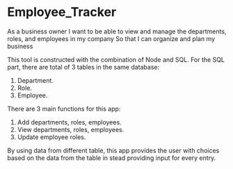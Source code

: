 # Employee_Tracker

As a business owner
I want to be able to view and manage the departments, roles, and employees in my company
So that I can organize and plan my business

This tool is constructed with the combination of Node and SQL.
For the SQL part, there are total of 3 tables in the same database:
1. Department.
2. Role.
3. Employee. 

There are 3 main functions for this app:

1. Add departments, roles, employees.
2. View departments, roles, employees.
3. Update employee roles.

By using data from different table, this app provides the user with choices based on the data from the table in stead providing input for every entry.

